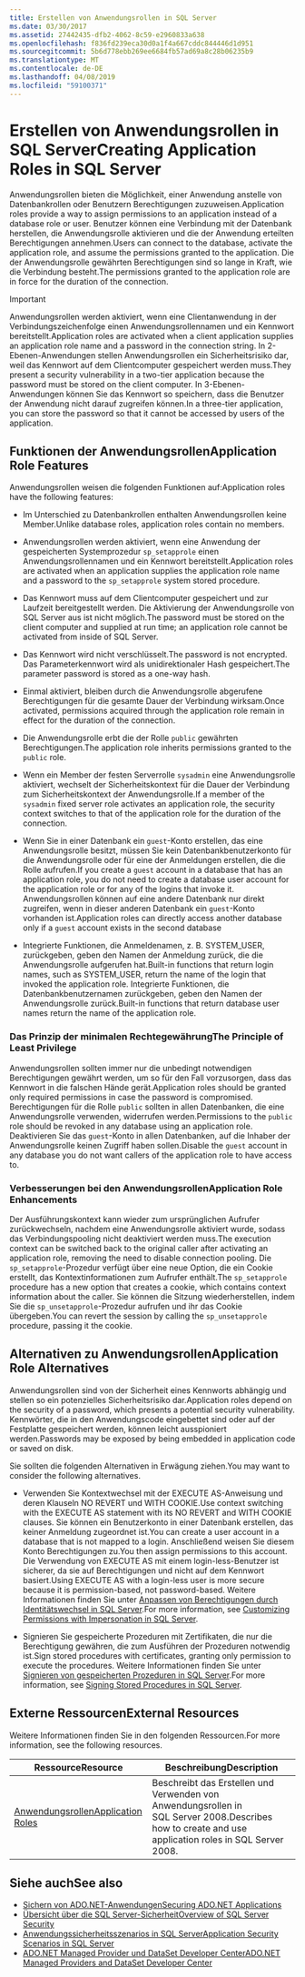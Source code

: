 ```yaml
---
title: Erstellen von Anwendungsrollen in SQL Server
ms.date: 03/30/2017
ms.assetid: 27442435-dfb2-4062-8c59-e2960833a638
ms.openlocfilehash: f836fd239eca30d0a1f4a667cddc844446d1d951
ms.sourcegitcommit: 5b6d778ebb269ee6684fb57ad69a8c28b06235b9
ms.translationtype: MT
ms.contentlocale: de-DE
ms.lasthandoff: 04/08/2019
ms.locfileid: "59100371"
---
```

# <a name="creating-application-roles-in-sql-server"></a><span data-ttu-id="8b3b5-102">Erstellen von Anwendungsrollen in SQL Server</span><span class="sxs-lookup"><span data-stu-id="8b3b5-102">Creating Application Roles in SQL Server</span></span>
<span data-ttu-id="8b3b5-103">Anwendungsrollen bieten die Möglichkeit, einer Anwendung anstelle von Datenbankrollen oder Benutzern Berechtigungen zuzuweisen.</span><span class="sxs-lookup"><span data-stu-id="8b3b5-103">Application roles provide a way to assign permissions to an application instead of a database role or user.</span></span> <span data-ttu-id="8b3b5-104">Benutzer können eine Verbindung mit der Datenbank herstellen, die Anwendungsrolle aktivieren und die der Anwendung erteilten Berechtigungen annehmen.</span><span class="sxs-lookup"><span data-stu-id="8b3b5-104">Users can connect to the database, activate the application role, and assume the permissions granted to the application.</span></span> <span data-ttu-id="8b3b5-105">Die der Anwendungsrolle gewährten Berechtigungen sind so lange in Kraft, wie die Verbindung besteht.</span><span class="sxs-lookup"><span data-stu-id="8b3b5-105">The permissions granted to the application role are in force for the duration of the connection.</span></span>  
  
> [!IMPORTANT]
>  <span data-ttu-id="8b3b5-106">Anwendungsrollen werden aktiviert, wenn eine Clientanwendung in der Verbindungszeichenfolge einen Anwendungsrollennamen und ein Kennwort bereitstellt.</span><span class="sxs-lookup"><span data-stu-id="8b3b5-106">Application roles are activated when a client application supplies an application role name and a password in the connection string.</span></span> <span data-ttu-id="8b3b5-107">In 2-Ebenen-Anwendungen stellen Anwendungsrollen ein Sicherheitsrisiko dar, weil das Kennwort auf dem Clientcomputer gespeichert werden muss.</span><span class="sxs-lookup"><span data-stu-id="8b3b5-107">They present a security vulnerability in a two-tier application because the password must be stored on the client computer.</span></span> <span data-ttu-id="8b3b5-108">In 3-Ebenen-Anwendungen können Sie das Kennwort so speichern, dass die Benutzer der Anwendung nicht darauf zugreifen können.</span><span class="sxs-lookup"><span data-stu-id="8b3b5-108">In a three-tier application, you can store the password so that it cannot be accessed by users of the application.</span></span>  
  
## <a name="application-role-features"></a><span data-ttu-id="8b3b5-109">Funktionen der Anwendungsrollen</span><span class="sxs-lookup"><span data-stu-id="8b3b5-109">Application Role Features</span></span>  
 <span data-ttu-id="8b3b5-110">Anwendungsrollen weisen die folgenden Funktionen auf:</span><span class="sxs-lookup"><span data-stu-id="8b3b5-110">Application roles have the following features:</span></span>  
  
-   <span data-ttu-id="8b3b5-111">Im Unterschied zu Datenbankrollen enthalten Anwendungsrollen keine Member.</span><span class="sxs-lookup"><span data-stu-id="8b3b5-111">Unlike database roles, application roles contain no members.</span></span>  
  
-   <span data-ttu-id="8b3b5-112">Anwendungsrollen werden aktiviert, wenn eine Anwendung der gespeicherten Systemprozedur `sp_setapprole` einen Anwendungsrollennamen und ein Kennwort bereitstellt.</span><span class="sxs-lookup"><span data-stu-id="8b3b5-112">Application roles are activated when an application supplies the application role name and a password to the `sp_setapprole` system stored procedure.</span></span>  
  
-   <span data-ttu-id="8b3b5-113">Das Kennwort muss auf dem Clientcomputer gespeichert und zur Laufzeit bereitgestellt werden. Die Aktivierung der Anwendungsrolle von SQL Server aus ist nicht möglich.</span><span class="sxs-lookup"><span data-stu-id="8b3b5-113">The password must be stored on the client computer and supplied at run time; an application role cannot be activated from inside of SQL Server.</span></span>  
  
-   <span data-ttu-id="8b3b5-114">Das Kennwort wird nicht verschlüsselt.</span><span class="sxs-lookup"><span data-stu-id="8b3b5-114">The password is not encrypted.</span></span> <span data-ttu-id="8b3b5-115">Das Parameterkennwort wird als unidirektionaler Hash gespeichert.</span><span class="sxs-lookup"><span data-stu-id="8b3b5-115">The parameter password is stored as a one-way hash.</span></span>  
  
-   <span data-ttu-id="8b3b5-116">Einmal aktiviert, bleiben durch die Anwendungsrolle abgerufene Berechtigungen für die gesamte Dauer der Verbindung wirksam.</span><span class="sxs-lookup"><span data-stu-id="8b3b5-116">Once activated, permissions acquired through the application role remain in effect for the duration of the connection.</span></span>  
  
-   <span data-ttu-id="8b3b5-117">Die Anwendungsrolle erbt die der Rolle `public` gewährten Berechtigungen.</span><span class="sxs-lookup"><span data-stu-id="8b3b5-117">The application role inherits permissions granted to the `public` role.</span></span>  
  
-   <span data-ttu-id="8b3b5-118">Wenn ein Member der festen Serverrolle `sysadmin` eine Anwendungsrolle aktiviert, wechselt der Sicherheitskontext für die Dauer der Verbindung zum Sicherheitskontext der Anwendungsrolle.</span><span class="sxs-lookup"><span data-stu-id="8b3b5-118">If a member of the `sysadmin` fixed server role activates an application role, the security context switches to that of the application role for the duration of the connection.</span></span>  
  
-   <span data-ttu-id="8b3b5-119">Wenn Sie in einer Datenbank ein `guest`-Konto erstellen, das eine Anwendungsrolle besitzt, müssen Sie kein Datenbankbenutzerkonto für die Anwendungsrolle oder für eine der Anmeldungen erstellen, die die Rolle aufrufen.</span><span class="sxs-lookup"><span data-stu-id="8b3b5-119">If you create a `guest` account in a database that has an application role, you do not need to create a database user account for the application role or for any of the logins that invoke it.</span></span> <span data-ttu-id="8b3b5-120">Anwendungsrollen können auf eine andere Datenbank nur direkt zugreifen, wenn in dieser anderen Datenbank ein `guest`-Konto vorhanden ist.</span><span class="sxs-lookup"><span data-stu-id="8b3b5-120">Application roles can directly access another database only if a `guest` account exists in the second database</span></span>  
  
-   <span data-ttu-id="8b3b5-121">Integrierte Funktionen, die Anmeldenamen, z. B. SYSTEM_USER, zurückgeben, geben den Namen der Anmeldung zurück, die die Anwendungsrolle aufgerufen hat.</span><span class="sxs-lookup"><span data-stu-id="8b3b5-121">Built-in functions that return login names, such as SYSTEM_USER, return the name of the login that invoked the application role.</span></span> <span data-ttu-id="8b3b5-122">Integrierte Funktionen, die Datenbankbenutzernamen zurückgeben, geben den Namen der Anwendungsrolle zurück.</span><span class="sxs-lookup"><span data-stu-id="8b3b5-122">Built-in functions that return database user names return the name of the application role.</span></span>  
  
### <a name="the-principle-of-least-privilege"></a><span data-ttu-id="8b3b5-123">Das Prinzip der minimalen Rechtegewährung</span><span class="sxs-lookup"><span data-stu-id="8b3b5-123">The Principle of Least Privilege</span></span>  
 <span data-ttu-id="8b3b5-124">Anwendungsrollen sollten immer nur die unbedingt notwendigen Berechtigungen gewährt werden, um so für den Fall vorzusorgen, dass das Kennwort in die falschen Hände gerät.</span><span class="sxs-lookup"><span data-stu-id="8b3b5-124">Application roles should be granted only required permissions in case the password is compromised.</span></span> <span data-ttu-id="8b3b5-125">Berechtigungen für die Rolle `public` sollten in allen Datenbanken, die eine Anwendungsrolle verwenden, widerrufen werden.</span><span class="sxs-lookup"><span data-stu-id="8b3b5-125">Permissions to the `public` role should be revoked in any database using an application role.</span></span> <span data-ttu-id="8b3b5-126">Deaktivieren Sie das `guest`-Konto in allen Datenbanken, auf die Inhaber der Anwendungsrolle keinen Zugriff haben sollen.</span><span class="sxs-lookup"><span data-stu-id="8b3b5-126">Disable the `guest` account in any database you do not want callers of the application role to have access to.</span></span>  
  
### <a name="application-role-enhancements"></a><span data-ttu-id="8b3b5-127">Verbesserungen bei den Anwendungsrollen</span><span class="sxs-lookup"><span data-stu-id="8b3b5-127">Application Role Enhancements</span></span>  
 <span data-ttu-id="8b3b5-128">Der Ausführungskontext kann wieder zum ursprünglichen Aufrufer zurückwechseln, nachdem eine Anwendungsrolle aktiviert wurde, sodass das Verbindungspooling nicht deaktiviert werden muss.</span><span class="sxs-lookup"><span data-stu-id="8b3b5-128">The execution context can be switched back to the original caller after activating an application role, removing the need to disable connection pooling.</span></span> <span data-ttu-id="8b3b5-129">Die `sp_setapprole`-Prozedur verfügt über eine neue Option, die ein Cookie erstellt, das Kontextinformationen zum Aufrufer enthält.</span><span class="sxs-lookup"><span data-stu-id="8b3b5-129">The `sp_setapprole` procedure has a new option that creates a cookie, which contains context information about the caller.</span></span> <span data-ttu-id="8b3b5-130">Sie können die Sitzung wiederherstellen, indem Sie die `sp_unsetapprole`-Prozedur aufrufen und ihr das Cookie übergeben.</span><span class="sxs-lookup"><span data-stu-id="8b3b5-130">You can revert the session by calling the `sp_unsetapprole` procedure, passing it the cookie.</span></span>  
  
## <a name="application-role-alternatives"></a><span data-ttu-id="8b3b5-131">Alternativen zu Anwendungsrollen</span><span class="sxs-lookup"><span data-stu-id="8b3b5-131">Application Role Alternatives</span></span>  
 <span data-ttu-id="8b3b5-132">Anwendungsrollen sind von der Sicherheit eines Kennworts abhängig und stellen so ein potenzielles Sicherheitsrisiko dar.</span><span class="sxs-lookup"><span data-stu-id="8b3b5-132">Application roles depend on the security of a password, which presents a potential security vulnerability.</span></span> <span data-ttu-id="8b3b5-133">Kennwörter, die in den Anwendungscode eingebettet sind oder auf der Festplatte gespeichert werden, können leicht ausspioniert werden.</span><span class="sxs-lookup"><span data-stu-id="8b3b5-133">Passwords may be exposed by being embedded in application code or saved on disk.</span></span>  
  
 <span data-ttu-id="8b3b5-134">Sie sollten die folgenden Alternativen in Erwägung ziehen.</span><span class="sxs-lookup"><span data-stu-id="8b3b5-134">You may want to consider the following alternatives.</span></span>  
  
-   <span data-ttu-id="8b3b5-135">Verwenden Sie Kontextwechsel mit der EXECUTE AS-Anweisung und deren Klauseln NO REVERT und WITH COOKIE.</span><span class="sxs-lookup"><span data-stu-id="8b3b5-135">Use context switching with the EXECUTE AS statement with its NO REVERT and WITH COOKIE clauses.</span></span> <span data-ttu-id="8b3b5-136">Sie können ein Benutzerkonto in einer Datenbank erstellen, das keiner Anmeldung zugeordnet ist.</span><span class="sxs-lookup"><span data-stu-id="8b3b5-136">You can create a user account in a database that is not mapped to a login.</span></span> <span data-ttu-id="8b3b5-137">Anschließend weisen Sie diesem Konto Berechtigungen zu.</span><span class="sxs-lookup"><span data-stu-id="8b3b5-137">You then assign permissions to this account.</span></span> <span data-ttu-id="8b3b5-138">Die Verwendung von EXECUTE AS mit einem login-less-Benutzer ist sicherer, da sie auf Berechtigungen und nicht auf dem Kennwort basiert.</span><span class="sxs-lookup"><span data-stu-id="8b3b5-138">Using EXECUTE AS with a login-less user is more secure because it is permission-based, not password-based.</span></span> <span data-ttu-id="8b3b5-139">Weitere Informationen finden Sie unter [Anpassen von Berechtigungen durch Identitätswechsel in SQL Server](../../../../../docs/framework/data/adonet/sql/customizing-permissions-with-impersonation-in-sql-server.md).</span><span class="sxs-lookup"><span data-stu-id="8b3b5-139">For more information, see [Customizing Permissions with Impersonation in SQL Server](../../../../../docs/framework/data/adonet/sql/customizing-permissions-with-impersonation-in-sql-server.md).</span></span>  
  
-   <span data-ttu-id="8b3b5-140">Signieren Sie gespeicherte Prozeduren mit Zertifikaten, die nur die Berechtigung gewähren, die zum Ausführen der Prozeduren notwendig ist.</span><span class="sxs-lookup"><span data-stu-id="8b3b5-140">Sign stored procedures with certificates, granting only permission to execute the procedures.</span></span> <span data-ttu-id="8b3b5-141">Weitere Informationen finden Sie unter [Signieren von gespeicherten Prozeduren in SQL Server](../../../../../docs/framework/data/adonet/sql/signing-stored-procedures-in-sql-server.md).</span><span class="sxs-lookup"><span data-stu-id="8b3b5-141">For more information, see [Signing Stored Procedures in SQL Server](../../../../../docs/framework/data/adonet/sql/signing-stored-procedures-in-sql-server.md).</span></span>  
  
## <a name="external-resources"></a><span data-ttu-id="8b3b5-142">Externe Ressourcen</span><span class="sxs-lookup"><span data-stu-id="8b3b5-142">External Resources</span></span>  
 <span data-ttu-id="8b3b5-143">Weitere Informationen finden Sie in den folgenden Ressourcen.</span><span class="sxs-lookup"><span data-stu-id="8b3b5-143">For more information, see the following resources.</span></span>  
  
|<span data-ttu-id="8b3b5-144">Ressource</span><span class="sxs-lookup"><span data-stu-id="8b3b5-144">Resource</span></span>|<span data-ttu-id="8b3b5-145">Beschreibung</span><span class="sxs-lookup"><span data-stu-id="8b3b5-145">Description</span></span>|  
|--------------|-----------------|  
|[<span data-ttu-id="8b3b5-146">Anwendungsrollen</span><span class="sxs-lookup"><span data-stu-id="8b3b5-146">Application Roles</span></span>](/sql/relational-databases/security/authentication-access/application-roles)|<span data-ttu-id="8b3b5-147">Beschreibt das Erstellen und Verwenden von Anwendungsrollen in SQL Server 2008.</span><span class="sxs-lookup"><span data-stu-id="8b3b5-147">Describes how to create and use application roles in SQL Server 2008.</span></span>|  
  
## <a name="see-also"></a><span data-ttu-id="8b3b5-148">Siehe auch</span><span class="sxs-lookup"><span data-stu-id="8b3b5-148">See also</span></span>

- [<span data-ttu-id="8b3b5-149">Sichern von ADO.NET-Anwendungen</span><span class="sxs-lookup"><span data-stu-id="8b3b5-149">Securing ADO.NET Applications</span></span>](../../../../../docs/framework/data/adonet/securing-ado-net-applications.md)
- [<span data-ttu-id="8b3b5-150">Übersicht über die SQL Server-Sicherheit</span><span class="sxs-lookup"><span data-stu-id="8b3b5-150">Overview of SQL Server Security</span></span>](../../../../../docs/framework/data/adonet/sql/overview-of-sql-server-security.md)
- [<span data-ttu-id="8b3b5-151">Anwendungssicherheitsszenarios in SQL Server</span><span class="sxs-lookup"><span data-stu-id="8b3b5-151">Application Security Scenarios in SQL Server</span></span>](../../../../../docs/framework/data/adonet/sql/application-security-scenarios-in-sql-server.md)
- [<span data-ttu-id="8b3b5-152">ADO.NET Managed Provider und DataSet Developer Center</span><span class="sxs-lookup"><span data-stu-id="8b3b5-152">ADO.NET Managed Providers and DataSet Developer Center</span></span>](https://go.microsoft.com/fwlink/?LinkId=217917)
